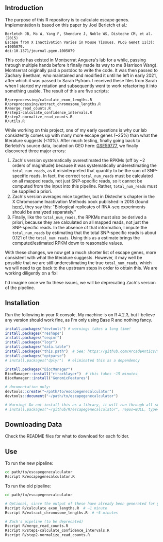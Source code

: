 ## Introduction

The purpose of this R repository is to calculate escape genes. Implementation is based on this paper by Joel Berletch et al.:

```
Berletch JB, Ma W, Yang F, Shendure J, Noble WS, Disteche CM, et al. (2015)
Escape from X Inactivation Varies in Mouse Tissues. PLoS Genet 11(3): e1005079.
doi:10.1371/journal.pgen.1005079
```



This code has existed in Montserrat Anguera's lab for a while, passing through multiple hands before it finally made its way to me (Harrison Wang). Montserrat originally paid a postdoc to write the code. It was then passed to Zachary Beetham, who maintained and modified it until he left in early 2021, after which it was passed to Sarah Pyfrom. I received these files from Sarah when I started my rotation and subsequently went to work refactoring it into something usable. The result of this are five scripts:

```
R/preprocessing/calculate_exon_lengths.R
R/preprocessing/extract_chromosome_lengths.R
R/merge_read_counts.R
R/step1-calculate_confidence_intervals.R
R/step2-normalize_read_counts.R
R/utils.R
```



While working on this project, one of my early questions is why our lab consistently comes up with many more escape genes (~25%) than what the literature suggests (<10%). After much testing, finally going back to Berletch's source data, located on GEO here: [GSE59777](https://www.ncbi.nlm.nih.gov/geo/query/acc.cgi?acc=GSE59777), we finally discovered three major errors:

1. Zach's version systematically overestimated the RPKMs (off by ~2 orders of magnitude) because it was systematically underestimating the `total_num_reads`, as it misinterpreted that quantity to be the sum of SNP-specific reads. In fact, the correct `total_num_reads` must be calculated on all mapped reads, not just SNP-specific reads, so it cannot be computed from the input into this pipeline. Rather, `total_num_reads` must be supplied a priori. 
2. Zach's version averages mice together, but in Disteche's chapter in the X Chromosome Inactivation Methods book published in 2018 (found [here](https://www.ncbi.nlm.nih.gov/pmc/articles/PMC6269188/)), they say this: "Biological replicates of RNA-seq experiments should be analyzed separately." 
3. Finally, like the `total_num_reads`, the RPKMs must also be derived a priori, because they are calculated on all mapped reads, not just the SNP-specific reads. In the absence of that information, I impute the `total_num_reads` by estimating that the total SNP-specific reads is about 0.121 of the `total_num_reads`. Using this as a estimate brings the computed/estimated RPKM down to reasonable values.

With these changes, we now get a much shorter list of escape genes, more consistent with what the literature suggests. However, it may well be possible that we are still underestimating the true `total_num_reads`, which we will need to go back to the upstream steps in order to obtain this. We are working diligently on a fix!

I'd imagine once we fix these issues, we will be deprecating Zach's version of the pipeline.



## Installation

Run the following in your R console. My machine is on R 4.2.3, but I believe any version should work fine, as I'm only using Base R and nothing fancy.

```R
install.packages("devtools") # warning: takes a long time!
install.packages("reshape")
install.packages("seqinr")
install.packages("logr")
install.packages("data.table")
install.packages("this.path")  # See: https://github.com/ArcadeAntics/this.path
install.packages("optparse")
# install.packages("dplyr")  # eliminated this as a dependency

install.packages("BiocManager")
BiocManager::install("rtracklayer")  # this takes ~15 minutes
BiocManager::install("GenomicFeatures")

# documentation only:
devtools::create("~/path/to/escapegenecalculator")
devtools::document("~/path/to/escapegenecalculator")

# Warning! Do not install this as a library, it will run through all scripts
# install.packages("~/github/R/escapegenecalculator", repos=NULL, type='source')  
```



## Downloading Data

Check the README files for what to download for each folder.



## Use

To run the new pipeline:

```bash
cd path/to/escapegenecalculator
Rscript R/escapegenecalculator.R
```



To run the old pipeline:

```bash
cd path/to/escapegenecalculator

# Optional, since the output of these have already been generated for you
Rscript R/calculate_exon_lengths.R  # ~1 minute
Rscript R/extract_chromosome_lengths.R  # ~5 minutes

# Zach's pipeline (to be deprecated)
Rscript R/merge_read_counts.R
Rscript R/step1-calculate_confidence_intervals.R
Rscript R/step2-normalize_read_counts.R
```
